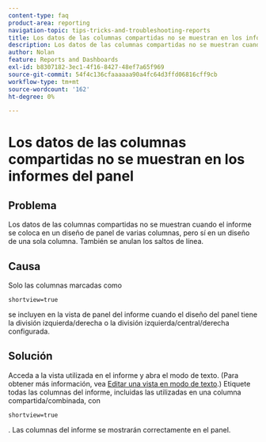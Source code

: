 ```yaml
---
content-type: faq
product-area: reporting
navigation-topic: tips-tricks-and-troubleshooting-reports
title: Los datos de las columnas compartidas no se muestran en los informes del panel
description: Los datos de las columnas compartidas no se muestran cuando el informe se coloca en un diseño de panel de varias columnas, pero sí en un diseño de una sola columna. También se anulan los saltos de línea.
author: Nolan
feature: Reports and Dashboards
exl-id: b8307182-3ec1-4f16-8427-48ef7a65f969
source-git-commit: 54f4c136cfaaaaaa90a4fc64d3ffd06816cff9cb
workflow-type: tm+mt
source-wordcount: '162'
ht-degree: 0%

---
```


# Los datos de las columnas compartidas no se muestran en los informes del panel

## Problema

Los datos de las columnas compartidas no se muestran cuando el informe se coloca en un diseño de panel de varias columnas, pero sí en un diseño de una sola columna. También se anulan los saltos de línea.

## Causa

Solo las columnas marcadas como

```
shortview=true
```

se incluyen en la vista de panel del informe cuando el diseño del panel tiene la división izquierda/derecha o la división izquierda/central/derecha configurada.

## Solución

Acceda a la vista utilizada en el informe y abra el modo de texto. (Para obtener más información, vea [Editar una vista en modo de texto](../../../reports-and-dashboards/reports/text-mode/edit-text-mode-in-view.md).) Etiquete todas las columnas del informe, incluidas las utilizadas en una columna compartida/combinada, con

```
shortview=true
```

. Las columnas del informe se mostrarán correctamente en el panel.
